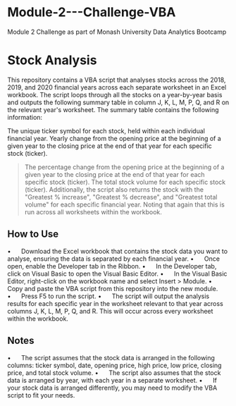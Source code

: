# Module-2---Challenge-VBA
Module 2 Challenge as part of Monash University Data Analytics Bootcamp

# Stock Analysis
This repository contains a VBA script that analyses stocks across the 2018, 2019, and 2020 financial years across each separate worksheet in an Excel workbook. The script loops through all the stocks on a year-by-year basis and outputs the following summary table in column J, K, L, M, P, Q, and R on the relevant year's worksheet. The summary table contains the following information:

The unique ticker symbol for each stock, held within each individual financial year.
Yearly change from the opening price at the beginning of a given year to the closing price at the end of that year for each specific stock (ticker).
> The percentage change from the opening price at the beginning of a given year to the closing price at the end of that year for each specific stock (ticker).
> The total stock volume for each specific stock (ticker).
> Additionally, the script also returns the stock with the "Greatest % increase", "Greatest % decrease", and "Greatest total volume" for each specific financial year.
> Noting that again that this is run across all worksheets within the workbook.
 
## How to Use
•      Download the Excel workbook that contains the stock data you want to analyse, ensuring the data is separated by each financial year.
•      Once open, enable the Developer tab in the Ribbon.
•      In the Developer tab, click on Visual Basic to open the Visual Basic Editor.
•      In the Visual Basic Editor, right-click on the workbook name and select Insert > Module.
•      Copy and paste the VBA script from this repository into the new module.
•      Press F5 to run the script.
•      The script will output the analysis results for each specific year in the worksheet relevant to that year across columns J, K, L, M, P, Q, and R. This will occur across every worksheet within the workbook.
 
## Notes
•      The script assumes that the stock data is arranged in the following columns: ticker symbol, date, opening price, high price, low price, closing price, and total stock volume.
•      The script also assumes that the stock data is arranged by year, with each year in a separate worksheet.
•      If your stock data is arranged differently, you may need to modify the VBA script to fit your needs.
